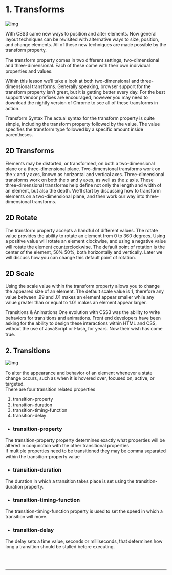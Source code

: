 # 1. Transforms

![img](https://www.edureka.co/blog/wp-content/uploads/2019/09/Transform-CSS.jpg)

With CSS3 came new ways to position and alter elements. Now general layout techniques can be revisited with alternative ways to size, position, and change elements. All of these new techniques are made possible by the transform property.

The transform property comes in two different settings, two-dimensional and three-dimensional. Each of these come with their own individual properties and values.

Within this lesson we’ll take a look at both two-dimensional and three-dimensional transforms. Generally speaking, browser support for the transform property isn’t great, but it is getting better every day. For the best support vendor prefixes are encouraged, however you may need to download the nightly version of Chrome to see all of these transforms in action.

Transform Syntax The actual syntax for the transform property is quite simple, including the transform property followed by the value. The value specifies the transform type followed by a specific amount inside parentheses.

## 2D Transforms

Elements may be distorted, or transformed, on both a two-dimensional plane or a three-dimensional plane. Two-dimensional transforms work on the x and y axes, known as horizontal and vertical axes. Three-dimensional transforms work on both the x and y axes, as well as the z axis. These three-dimensional transforms help define not only the length and width of an element, but also the depth. We’ll start by discussing how to transform elements on a two-dimensional plane, and then work our way into three-dimensional transforms.

## 2D Rotate

The transform property accepts a handful of different values. The rotate value provides the ability to rotate an element from 0 to 360 degrees. Using a positive value will rotate an element clockwise, and using a negative value will rotate the element counterclockwise. The default point of rotation is the center of the element, 50% 50%, both horizontally and vertically. Later we will discuss how you can change this default point of rotation.

## 2D Scale

Using the scale value within the transform property allows you to change the appeared size of an element. The default scale value is 1, therefore any value between .99 and .01 makes an element appear smaller while any value greater than or equal to 1.01 makes an element appear larger.

Transitions & Animations One evolution with CSS3 was the ability to write behaviors for transitions and animations. Front end developers have been asking for the ability to design these interactions within HTML and CSS, without the use of JavaScript or Flash, for years. Now their wish has come true.

## 2. Transitions

![img](https://www.problogdesign.com/wp-content/uploads/2013/01/css3-transitions2.jpg)

 To alter the appearance and behavior of an element whenever a state change occurs, such as when it is hovered over, focused on, active, or targeted.<br>
 There are four transition related properties
 1. transition-property
 2. transition-duration
 3. transition-timing-function
 4. transition-delay<br>

 - ### transition-property<br>
 The transition-property property determines exactly what properties will be altered in conjunction with the other transitional properties<br>
 If multiple properties need to be transitioned they may be comma separated within the transition-property value<br>


- ### transition-duration
The duration in which a transition takes place is set using the transition-duration property.<br>
- ### transition-timing-function
The transition-timing-function property is used to set the speed in which a transition will move. <br>
- ### transition-delay
The delay sets a time value, seconds or milliseconds, that determines how long a transition should be stalled before executing.<br>


<br>
<br>
<hr>

